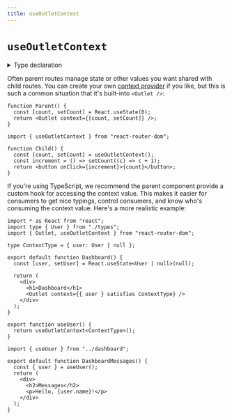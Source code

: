 ```yaml
---
title: useOutletContext
---
```


# `useOutletContext`

<details>
  <summary>Type declaration</summary>

```tsx
declare function useOutletContext<
  Context = unknown
>(): Context;
```

</details>

Often parent routes manage state or other values you want shared with child routes. You can create your own [context provider](https://reactjs.org/docs/context.html) if you like, but this is such a common situation that it's built-into `<Outlet />`:

```tsx lines=[3]
function Parent() {
  const [count, setCount] = React.useState(0);
  return <Outlet context={[count, setCount]} />;
}
```

```tsx lines=[4]
import { useOutletContext } from "react-router-dom";

function Child() {
  const [count, setCount] = useOutletContext();
  const increment = () => setCount((c) => c + 1);
  return <button onClick={increment}>{count}</button>;
}
```

If you're using TypeScript, we recommend the parent component provide a custom hook for accessing the context value. This makes it easier for consumers to get nice typings, control consumers, and know who's consuming the context value. Here's a more realistic example:

```tsx filename=src/routes/dashboard.tsx lines=[13,19]
import * as React from "react";
import type { User } from "./types";
import { Outlet, useOutletContext } from "react-router-dom";

type ContextType = { user: User | null };

export default function Dashboard() {
  const [user, setUser] = React.useState<User | null>(null);

  return (
    <div>
      <h1>Dashboard</h1>
      <Outlet context={{ user } satisfies ContextType} />
    </div>
  );
}

export function useUser() {
  return useOutletContext<ContextType>();
}
```

```tsx filename=src/routes/dashboard/messages.tsx lines=[1,4]
import { useUser } from "../dashboard";

export default function DashboardMessages() {
  const { user } = useUser();
  return (
    <div>
      <h2>Messages</h2>
      <p>Hello, {user.name}!</p>
    </div>
  );
}
```
